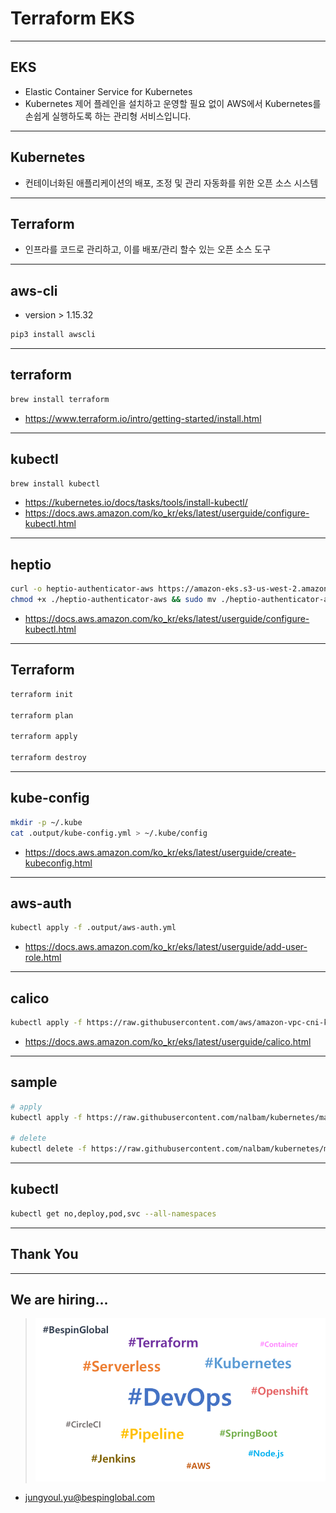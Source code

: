 # Terraform EKS

---

## EKS

* Elastic Container Service for Kubernetes
* Kubernetes 제어 플레인을 설치하고 운영할 필요 없이 AWS에서 Kubernetes를 손쉽게 실행하도록 하는 관리형 서비스입니다.

---

## Kubernetes

* 컨테이너화된 애플리케이션의 배포, 조정 및 관리 자동화를 위한 오픈 소스 시스템

---

## Terraform

* 인프라를 코드로 관리하고, 이를 배포/관리 할수 있는 오픈 소스 도구

---

## aws-cli

* version > 1.15.32

```bash
pip3 install awscli
```

---

## terraform

```bash
brew install terraform
```

* https://www.terraform.io/intro/getting-started/install.html

---

## kubectl

```bash
brew install kubectl
```

* https://kubernetes.io/docs/tasks/tools/install-kubectl/
* https://docs.aws.amazon.com/ko_kr/eks/latest/userguide/configure-kubectl.html

---

## heptio

```bash
curl -o heptio-authenticator-aws https://amazon-eks.s3-us-west-2.amazonaws.com/1.10.3/2018-06-05/bin/darwin/amd64/heptio-authenticator-aws
chmod +x ./heptio-authenticator-aws && sudo mv ./heptio-authenticator-aws /usr/local/bin/
```

* https://docs.aws.amazon.com/ko_kr/eks/latest/userguide/configure-kubectl.html

---

## Terraform

```bash
terraform init

terraform plan

terraform apply

terraform destroy
```

---

## kube-config

```bash
mkdir -p ~/.kube
cat .output/kube-config.yml > ~/.kube/config
```

* https://docs.aws.amazon.com/ko_kr/eks/latest/userguide/create-kubeconfig.html

---

## aws-auth

```bash
kubectl apply -f .output/aws-auth.yml
```

* https://docs.aws.amazon.com/ko_kr/eks/latest/userguide/add-user-role.html

---

## calico

```bash
kubectl apply -f https://raw.githubusercontent.com/aws/amazon-vpc-cni-k8s/v1.0.0/config/v1.0/aws-k8s-cni-calico.yaml
```

* https://docs.aws.amazon.com/ko_kr/eks/latest/userguide/calico.html

---

## sample

```bash
# apply
kubectl apply -f https://raw.githubusercontent.com/nalbam/kubernetes/master/sample/sample-web.yml

# delete
kubectl delete -f https://raw.githubusercontent.com/nalbam/kubernetes/master/sample/sample-web.yml
```

---

## kubectl

```bash
kubectl get no,deploy,pod,svc --all-namespaces
```

---

## Thank You

---

## We are hiring...

> ![](images/interest.png)

* jungyoul.yu@bespinglobal.com
